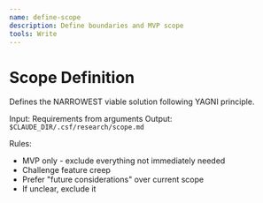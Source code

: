 ```yaml
---
name: define-scope
description: Define boundaries and MVP scope
tools: Write
---
```


# Scope Definition

Defines the NARROWEST viable solution following YAGNI principle.

Input: Requirements from arguments
Output: `$CLAUDE_DIR/.csf/research/scope.md`

Rules:
- MVP only - exclude everything not immediately needed
- Challenge feature creep
- Prefer "future considerations" over current scope
- If unclear, exclude it